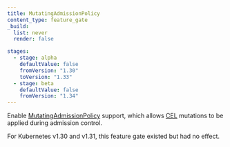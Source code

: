 ```yaml
---
title: MutatingAdmissionPolicy
content_type: feature_gate
_build:
  list: never
  render: false

stages:
  - stage: alpha 
    defaultValue: false
    fromVersion: "1.30"
    toVersion: "1.33"
  - stage: beta
    defaultValue: false
    fromVersion: "1.34"
---
```


Enable [MutatingAdmissionPolicy](/docs/reference/access-authn-authz/mutating-admission-policy/) support, which allows
[CEL](/docs/reference/using-api/cel/) mutations to
be applied during admission control.

For Kubernetes v1.30 and v1.31, this feature gate existed but had no effect.